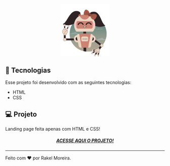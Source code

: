 
<p align="center">
  <img alt="Balle Bot" src="assets/mascote.svg" width="30%">
</p>

## 🚀 Tecnologias

Esse projeto foi desenvolvido com as seguintes tecnologias:

- HTML
- CSS

## 💻 Projeto

Landing page feita apenas com HTML e CSS! 

<h5 align="center"><a href="https://balle-bot-2k0l8qz0z-rakelmm.vercel.app/">ACESSE AQUI O PROJETO!</a> </h5>

---

Feito com ❤️ por Rakel Moreira.
